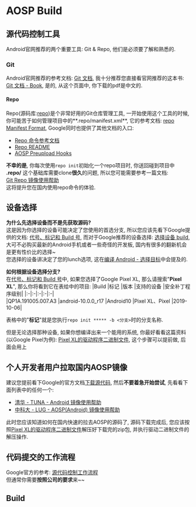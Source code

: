 # AOSP Build

## 源代码控制工具
Android官网推荐的两个重要工具: Git & Repo, 他们是必须要了解和熟悉的.

### Git
Android官网推荐的参考文档: [Git 文档](https://git-scm.com/doc), 我十分推荐您直接看官网推荐的这本书: [Git 文档 - Book](https://git-scm.com/book/zh/v2), 是的, 从这个页面中, 你下载的pdf是中文的.  

#### Repo
Repo(源码库:[repo](https://gerrit.googlesource.com/git-repo/+/refs/heads/master/README.md))是个非常好用的Git仓库管理工具, 一开始使用这个工具的时候, 你可能苦于如何管理项目中的**.repo/manifest.xml**, 它的参考文档: [repo Manifest Format](https://gerrit.googlesource.com/git-repo/+/master/docs/manifest-format.md), Google同时也提供了其他文档的入口:
* [Repo 命令参考文档](https://source.android.google.cn/setup/develop/repo?hl=zh-cn)
* [Repo README](https://gerrit.googlesource.com/git-repo/+/refs/heads/master/README.md)
* [AOSP Preupload Hooks](https://android.googlesource.com/platform/tools/repohooks/+/refs/heads/master/README.md)

**不幸的是**, 你每次使用`repo init`初始化一个repo项目时, 你送回碰到项目中 **.repo/** 这个基础库需要clone**很久**的问题, 所以您可能需要参考一篇文档:  
[Git Repo 镜像使用帮助](https://mirrors.tuna.tsinghua.edu.cn/help/git-repo/)  
这将提升您在国内使用repo命令的体验.

## 设备选择
**为什么先选择设备而不是先获取源码?**  
这是因为你选择的设备可能决定了您使用的首选分支, 所以您应该先看下Google提供的文档: [代号、标记和 Build 号](https://source.android.google.cn/setup/start/build-numbers?hl=zh-cn), 而对于Google推荐的设备选择: [选择设备 build](https://source.android.google.cn/setup/build/running?hl=zh-cn#selecting-device-build), 大可不必购买最新的Android手机或者一些奇怪的开发板, 国内有很多的翻新机会是更有性价比的选择~  
您选择的设备讲决定了您的lunch选项, 这在[编译 Android - 选择目标](https://source.android.google.cn/setup/build/building?hl=zh-cn#choose-a-target)中会提及的.

**如何根据设备选择分支?**  
在[代号、标记和 Build 号](https://source.android.google.cn/setup/start/build-numbers?hl=zh-cn)中, 如果您选择了Google Pixel XL, 那么请搜索"**Pixel XL**", 那么你将看到它在表给中的项目:
|Build	|标记	|版本	|支持的设备	|安全补丁程序级别|
|:-|:-|:-|:-|:-|  
|QP1A.191005.007.A3	|android-10.0.0_r17	|Android10	|Pixel XL、Pixel	|2019-10-06|

表格中的"**标记**"就是您执行`repo init ***** -b <分支>`时的分支名称.

但是无论选择那种设备, 如果你想编译出来一个能用的系统, 你最好看看这篇资料(以Google Pixel为例): [Pixel XL的驱动程序二进制文件](pixel_drivers.md), 这个步骤可以提前做, 后面会用上

## 个人开发者用户拉取国内AOSP镜像
建议您提前看下Google的官方文档[下载源代码](https://source.android.google.cn/setup/build/downloading?hl=zh-cn), 然后**不要着急开始尝试**, 先看看下面列表中的任何一个:
* [清华 - TUNA - Android 镜像使用帮助](https://mirrors.tuna.tsinghua.edu.cn/help/AOSP/)
* [中科大 - LUG - AOSP(Android) 镜像使用帮助](https://lug.ustc.edu.cn/wiki/mirrors/help/aosp)  

此时您应该知道如何在国内快速的拉去AOSP的源码了, 源码下载完成后, 您应该按照[Pixel XL的驱动程序二进制文件](pixel_drivers.md)解压好下载完的zip包, 并执行驱动二进制文件的解压操作.


## 代码提交的工作流程
Google官方的参考: [源代码控制工作流程](https://source.android.google.cn/setup/create/coding-tasks?hl=zh-cn)  
但通常你需要**按照公司的要求**来~~


## Build
